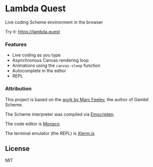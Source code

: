 Lambda Quest
=================

Live coding Scheme environment in the browser

Try it: https://lambda.quest

### Features
* Live coding as you type
* Asynchronous Canvas rendering loop
* Animations using the `canvas-sleep` function
* Autocomplete in the editor
* REPL

### Attribution
This project is based on the [work by Marc Feeley](https://github.com/feeley/gambit-in-emacs-in-the-browser/tree/gh-pages),
the author of Gambit Scheme.

The Scheme interpreter was compiled via [Emscripten](https://github.com/kripken/emscripten/wiki).

The code editor is [Monaco](https://microsoft.github.io/monaco-editor/).

The terminal emulator (the REPL) is [Xterm.js](https://xtermjs.org/)

## License
MIT
